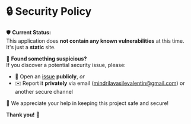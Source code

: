 # 🔒 Security Policy

🛡️ **Current Status:**  
This application does **not contain any known vulnerabilities** at this time.   
It's just a **static** site.

🚨 **Found something suspicious?**  
If you discover a potential security issue, please:

- 🐞 Open an [issue](../../issues) **publicly**, _or_
- ✉️ Report it **privately** via email (mindrilavasilevalentin@gmail.com) or another secure channel

🙌 We appreciate your help in keeping this project safe and secure!

**Thank you!** 💙
